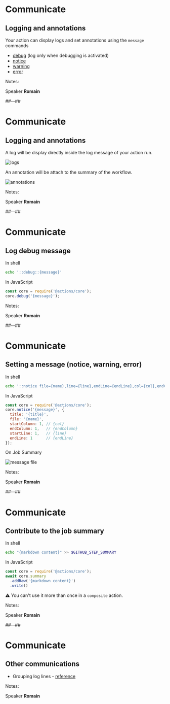 <!-- .slide: -->

# Communicate

## Logging and annotations

Your action can display logs and set annotations using the `message` commands

- [debug](https://docs.github.com/en/actions/using-workflows/workflow-commands-for-github-actions#setting-a-debug-message) (log only when debugging is activated)
- [notice](https://docs.github.com/en/actions/using-workflows/workflow-commands-for-github-actions#setting-a-notice-message)
- [warning](https://docs.github.com/en/actions/using-workflows/workflow-commands-for-github-actions#setting-a-warning-message)
- [error](https://docs.github.com/en/actions/using-workflows/workflow-commands-for-github-actions#setting-an-error-message)

Notes:

Speaker **Romain**

##--##
# Communicate

## Logging and annotations

A log will be display directly inside the log message of your action run.

![logs](./assets/images/interations-communicate-logs.png)

An annotation will be attach to the summary of the workflow.

![annotations](./assets/images/interations-communicate-annotations.png)

Notes:

Speaker **Romain**

##--##

<!-- .slide: class="with-code-bg-dark" -->

# Communicate

## Log debug message

In shell

```bash
echo '::debug::{message}'
```

In JavaScript

```js
const core = require('@actions/core');
core.debug('{message}');
```

Notes:

Speaker **Romain**

##--##

<!-- .slide: class="with-code-bg-dark" -->

# Communicate

## Setting a message (notice, warning, error)

In shell

```bash
echo '::notice file={name},line={line},endLine={endLine},col={col},endColumn={endColumn},title={title}::{message}'
```

In JavaScript

```js
const core = require('@actions/core');
core.notice('{message}', {
  title: '{title}',
  file: '{name}',
  startColumn: 1, // {col}
  endColumn: 1,   // {endColumn}
  startLine: 1,   // {line}
  endLine: 1      // {endLine}
});
```

On Job Summary

![message file](./assets/images/interactions-communicate-message-file.png)

Notes:

Speaker **Romain**

##--##

<!-- .slide: class="with-code-bg-dark" -->

# Communicate

## Contribute to the job summary

In shell

```bash
echo "{markdown content}" >> $GITHUB_STEP_SUMMARY
```

In JavaScript

```js
const core = require('@actions/core');
await core.summary
  .addRaw('{markdown content}')
  .write()
```

⚠️ You can't use it more than once in a `composite` action.

Notes:

Speaker **Romain**

##--##

# Communicate

## Other communications

- Grouping log lines - [reference](https://docs.github.com/en/actions/using-workflows/workflow-commands-for-github-actions#grouping-log-lines)

Notes:

Speaker **Romain**
